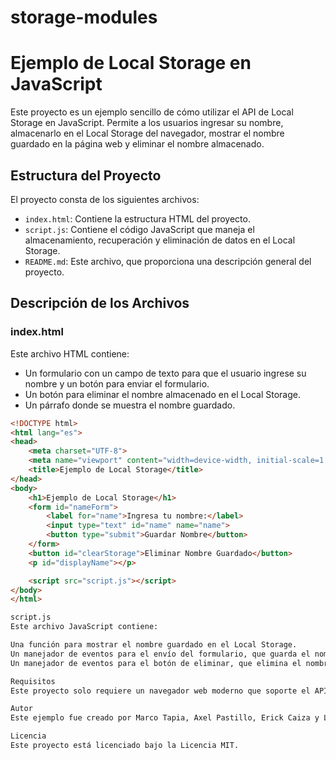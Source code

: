 # storage-modules
# Ejemplo de Local Storage en JavaScript

Este proyecto es un ejemplo sencillo de cómo utilizar el API de Local Storage en JavaScript. Permite a los usuarios ingresar su nombre, almacenarlo en el Local Storage del navegador, mostrar el nombre guardado en la página web y eliminar el nombre almacenado.

## Estructura del Proyecto

El proyecto consta de los siguientes archivos:

- `index.html`: Contiene la estructura HTML del proyecto.
- `script.js`: Contiene el código JavaScript que maneja el almacenamiento, recuperación y eliminación de datos en el Local Storage.
- `README.md`: Este archivo, que proporciona una descripción general del proyecto.

## Descripción de los Archivos

### index.html

Este archivo HTML contiene:

- Un formulario con un campo de texto para que el usuario ingrese su nombre y un botón para enviar el formulario.
- Un botón para eliminar el nombre almacenado en el Local Storage.
- Un párrafo donde se muestra el nombre guardado.

```html
<!DOCTYPE html>
<html lang="es">
<head>
    <meta charset="UTF-8">
    <meta name="viewport" content="width=device-width, initial-scale=1.0">
    <title>Ejemplo de Local Storage</title>
</head>
<body>
    <h1>Ejemplo de Local Storage</h1>
    <form id="nameForm">
        <label for="name">Ingresa tu nombre:</label>
        <input type="text" id="name" name="name">
        <button type="submit">Guardar Nombre</button>
    </form>
    <button id="clearStorage">Eliminar Nombre Guardado</button>
    <p id="displayName"></p>

    <script src="script.js"></script>
</body>
</html>

script.js
Este archivo JavaScript contiene:

Una función para mostrar el nombre guardado en el Local Storage.
Un manejador de eventos para el envío del formulario, que guarda el nombre en el Local Storage y actualiza la visualización del nombre.
Un manejador de eventos para el botón de eliminar, que elimina el nombre del Local Storage y actualiza la visualización del nombre.

Requisitos
Este proyecto solo requiere un navegador web moderno que soporte el API de Local Storage.

Autor
Este ejemplo fue creado por Marco Tapia, Axel Pastillo, Erick Caiza y Lenin Masapanta.

Licencia
Este proyecto está licenciado bajo la Licencia MIT.

